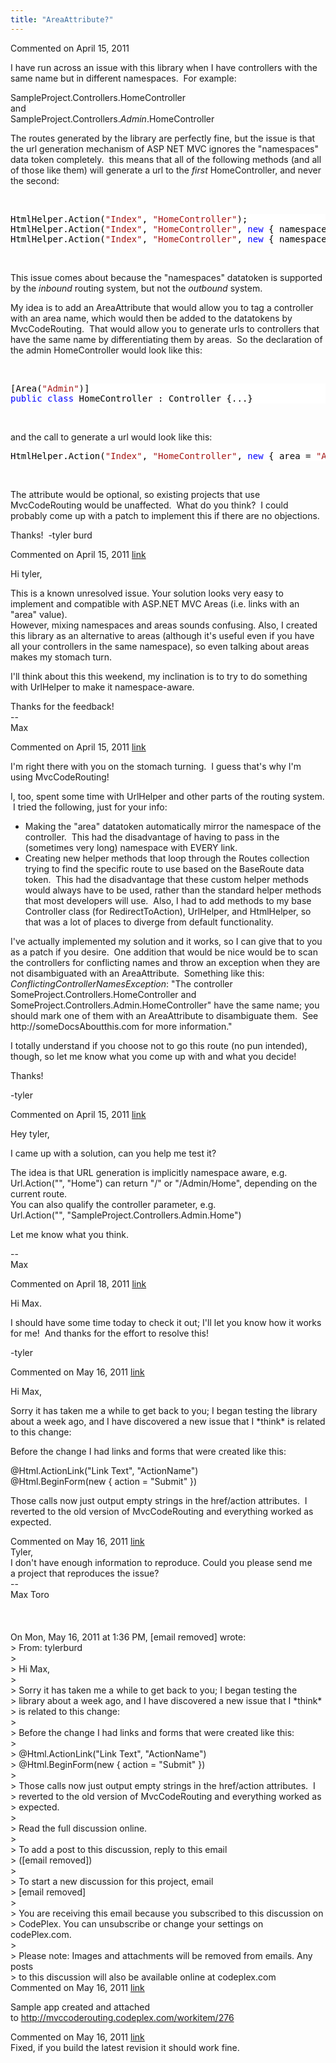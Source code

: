 ```yaml
---
title: "AreaAttribute?"
---
```

<div id="post598194" class="discussion-comment op">
   <div class="discussion-header">Commented on 
      <time datetime="2011-04-15T13:24:43.917-07:00" title="2011-04-15T13:24:43.917-07:00">April 15, 2011</time>
   </div>
   <div class="discussion-message">
<p>I have run across an issue with this library when I have controllers with the same name but in different namespaces. &nbsp;For example:</p>
<p>SampleProject.Controllers.HomeController<br>
and<br>
SampleProject.Controllers.<em>Admin</em>.HomeController</p>
<p>The routes generated by the library are perfectly fine, but the issue is that the url generation mechanism of ASP NET MVC ignores the &quot;namespaces&quot; data token completely. &nbsp;this means that all of the following methods (and all of those like them) will
 generate a url to the <em>first</em> HomeController, and never the second:</p>
<p>&nbsp;</p>
<div style="color:black; background-color:white">
<pre>HtmlHelper.Action(<span style="color:#a31515">&quot;Index&quot;</span>, <span style="color:#a31515">&quot;HomeController&quot;</span>);
HtmlHelper.Action(<span style="color:#a31515">&quot;Index&quot;</span>, <span style="color:#a31515">&quot;HomeController&quot;</span>, <span style="color:blue">new</span> { namespaces = <span style="color:blue">new</span> [] {<span style="color:#a31515">&quot;SampleProject.Controllers.Admin&quot;</span>} });
HtmlHelper.Action(<span style="color:#a31515">&quot;Index&quot;</span>, <span style="color:#a31515">&quot;HomeController&quot;</span>, <span style="color:blue">new</span> { namespaces = <span style="color:blue">new</span> [] {<span style="color:#a31515">&quot;SampleProject.Controllers&quot;</span>} });
</pre>
</div>
<p>&nbsp;</p>
<p>This issue comes about because the &quot;namespaces&quot; datatoken is supported by the <em>
inbound</em>&nbsp;routing system, but not the <em>outbound</em>&nbsp;system.</p>
<p>My idea is to add an AreaAttribute that would allow you to tag a controller with an area name, which would then be added to the datatokens by MvcCodeRouting. &nbsp;That would allow you to generate urls to controllers that have the same name by differentiating
 them by areas. &nbsp;So the declaration of the admin HomeController would look like this:</p>
<p>&nbsp;</p>
<div style="color:black; background-color:white">
<pre>[Area(<span style="color:#a31515">&quot;Admin&quot;</span>)]
<span style="color:blue">public</span> <span style="color:blue">class</span> HomeController : Controller {...}
</pre>
</div>
<p>&nbsp;</p>
<p>and the call to generate a url would look like this:</p>
<p></p>
<div style="color:black; background-color:white">
<pre>HtmlHelper.Action(<span style="color:#a31515">&quot;Index&quot;</span>, <span style="color:#a31515">&quot;HomeController&quot;</span>, <span style="color:blue">new</span> { area = <span style="color:#a31515">&quot;Admin&quot;</span> });
</pre>
</div>
<p></p>
<p>&nbsp;</p>
<p>The attribute would be optional, so existing projects that use MvcCodeRouting would be&nbsp;unaffected. &nbsp;What do you think? &nbsp;I could probably come up with a patch to implement this if there are no objections.</p>
<p>Thanks! &nbsp;-tyler burd</p>
</div>
</div>
<div id="post598214" class="discussion-comment">
   <div class="discussion-header">Commented on 
      <time datetime="2011-04-15T14:04:15.803-07:00" title="2011-04-15T14:04:15.803-07:00">April 15, 2011</time> <a href="#post598214" class="post-link">link</a></div>
   <div class="discussion-message"><p>Hi tyler,</p>
<p>This is a known unresolved issue. Your solution looks very easy to implement and compatible with ASP.NET MVC Areas (i.e. links with an "area" value).<br />However, mixing namespaces and areas sounds confusing. Also, I created this library as an alternative to areas (although it's useful even if you have all your controllers in the same namespace), so even talking about areas makes my stomach turn.</p>
<p>I'll think about this this weekend, my inclination is to try to do something with UrlHelper to make it namespace-aware.</p>
<p>Thanks for the feedback!<br />--<br />Max</p></div>
</div>
<div id="post598221" class="discussion-comment">
   <div class="discussion-header">Commented on 
      <time datetime="2011-04-15T14:18:12.273-07:00" title="2011-04-15T14:18:12.273-07:00">April 15, 2011</time> <a href="#post598221" class="post-link">link</a></div>
   <div class="discussion-message"><p>I'm right there with you on the stomach turning. &nbsp;I guess that's why I'm using MvcCodeRouting!</p>
<p>I, too, spent some time with UrlHelper and other parts of the routing system. &nbsp;I tried the following, just for your info:</p>
<ul>
<li>Making the "area" datatoken automatically mirror the namespace of the controller. &nbsp;This had the disadvantage of having to pass in the (sometimes very long) namespace with EVERY link.</li>
<li>Creating new helper methods that loop through the Routes collection trying to find the specific route to use based on the BaseRoute data token. &nbsp;This had the disadvantage that these custom helper methods would always have to be used, rather than the standard helper methods that most developers will use. &nbsp;Also, I had to add methods to my base Controller class (for RedirectToAction), UrlHelper, and HtmlHelper, so that was a lot of places to diverge from default functionality.</li>
</ul>
<p>I've actually implemented my solution and it works, so I can give that to you as a patch if you desire. &nbsp;One addition that would be nice would be to scan the controllers for conflicting names and throw an exception when they are not disambiguated with an AreaAttribute. &nbsp;Something like this:<br /><em>ConflictingControllerNamesException</em>: "The controller SomeProject.Controllers.HomeController and SomeProject.Controllers.Admin.HomeController" have the same name; you should mark one of them with an AreaAttribute to disambiguate them. &nbsp;See http://someDocsAboutthis.com for more information."</p>
<p>I totally understand if you choose not to go this route (no pun intended), though, so let me know what you come up with and what you decide!</p>
<p>Thanks!</p>
<p>-tyler</p></div>
</div>
<div id="post598327" class="discussion-comment">
   <div class="discussion-header">Commented on 
      <time datetime="2011-04-15T23:29:06.153-07:00" title="2011-04-15T23:29:06.153-07:00">April 15, 2011</time> <a href="#post598327" class="post-link">link</a></div>
   <div class="discussion-message"><p>Hey tyler,</p>
<p>I came up with a solution, can you help me test it?</p>
<p>The idea is that URL generation is implicitly namespace aware, e.g.&nbsp;<br />Url.Action("", "Home") can return "/" or "/Admin/Home", depending on the current route. <br />You can also qualify the controller parameter, e.g.&nbsp;<br />Url.Action("", "SampleProject.Controllers.Admin.Home")</p>
<p>Let me know what you think.</p>
<p>--<br />Max</p></div>
</div>
<div id="post599358" class="discussion-comment">
   <div class="discussion-header">Commented on 
      <time datetime="2011-04-18T13:49:19.313-07:00" title="2011-04-18T13:49:19.313-07:00">April 18, 2011</time> <a href="#post599358" class="post-link">link</a></div>
   <div class="discussion-message"><p>Hi Max.</p>
<p>I should have some time today to check it out; I'll let you know how it works for me! &nbsp;And thanks for the effort to resolve this!</p>
<p>-tyler</p></div>
</div>
<div id="post613456" class="discussion-comment">
   <div class="discussion-header">Commented on 
      <time datetime="2011-05-16T10:36:23.757-07:00" title="2011-05-16T10:36:23.757-07:00">May 16, 2011</time> <a href="#post613456" class="post-link">link</a></div>
   <div class="discussion-message"><p>Hi Max,</p>
<p>Sorry it has taken me a while to get back to you; I began testing the library about a week ago, and I have discovered a new issue that I *think* is related to this change:</p>
<p>Before the change I had links and forms that were created like this:</p>
<p>@Html.ActionLink("Link Text", "ActionName")<br />@Html.BeginForm(new { action = "Submit" })&nbsp;</p>
<p>Those calls now just output empty strings in the href/action attributes. &nbsp;I reverted to the old version of MvcCodeRouting and everything worked as expected.</p></div>
</div>
<div id="post613489" class="discussion-comment">
   <div class="discussion-header">Commented on 
      <time datetime="2011-05-16T11:38:59.93-07:00" title="2011-05-16T11:38:59.93-07:00">May 16, 2011</time> <a href="#post613489" class="post-link">link</a></div>
   <div class="discussion-message">Tyler,<br>
I don't have enough information to reproduce. Could you please send me<br>
a project that reproduces the issue?<br>
--<br>
Max Toro<br>
<br>
<br>
<br>
On Mon, May 16, 2011 at 1:36 PM, [email removed] wrote:<br>
&gt; From: tylerburd<br>
&gt;<br>
&gt; Hi Max,<br>
&gt;<br>
&gt; Sorry it has taken me a while to get back to you; I began testing the<br>
&gt; library about a week ago, and I have discovered a new issue that I *think*<br>
&gt; is related to this change:<br>
&gt;<br>
&gt; Before the change I had links and forms that were created like this:<br>
&gt;<br>
&gt; @Html.ActionLink(&quot;Link Text&quot;, &quot;ActionName&quot;)<br>
&gt; @Html.BeginForm(new { action = &quot;Submit&quot; })<br>
&gt;<br>
&gt; Those calls now just output empty strings in the href/action attributes. &nbsp;I<br>
&gt; reverted to the old version of MvcCodeRouting and everything worked as<br>
&gt; expected.<br>
&gt;<br>
&gt; Read the full discussion online.<br>
&gt;<br>
&gt; To add a post to this discussion, reply to this email<br>
&gt; ([email removed])<br>
&gt;<br>
&gt; To start a new discussion for this project, email<br>
&gt; [email removed]<br>
&gt;<br>
&gt; You are receiving this email because you subscribed to this discussion on<br>
&gt; CodePlex. You can unsubscribe or change your settings on codePlex.com.<br>
&gt;<br>
&gt; Please note: Images and attachments will be removed from emails. Any posts<br>
&gt; to this discussion will also be available online at codeplex.com</div>
</div>
<div id="post613521" class="discussion-comment">
   <div class="discussion-header">Commented on 
      <time datetime="2011-05-16T12:40:06.177-07:00" title="2011-05-16T12:40:06.177-07:00">May 16, 2011</time> <a href="#post613521" class="post-link">link</a></div>
   <div class="discussion-message"><p>Sample app created and attached to&nbsp;<a href="../issues/276.html">http://mvccoderouting.codeplex.com/workitem/276</a></p></div>
</div>
<div id="post613618" class="discussion-comment">
   <div class="discussion-header">Commented on 
      <time datetime="2011-05-16T15:54:39.833-07:00" title="2011-05-16T15:54:39.833-07:00">May 16, 2011</time> <a href="#post613618" class="post-link">link</a></div>
   <div class="discussion-message">Fixed, if you build the latest revision it should work fine.</div>
</div>